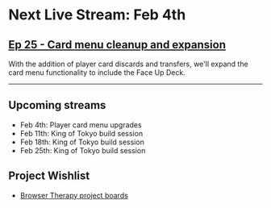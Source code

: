 # Next Live Stream: Feb 4th
## [Ep 25 - Card menu cleanup and expansion](/blog/browser-therapy-e25)

With the addition of player card discards and transfers, we'll expand the card menu functionality to include the Face Up Deck.

---

## Upcoming streams
- Feb 4th: Player card menu upgrades
- Feb 11th: King of Tokyo build session
- Feb 18th: King of Tokyo build session
- Feb 25th: King of Tokyo build session

## Project Wishlist
- [Browser Therapy project boards](https://github.com/orgs/browsertherapy/projects)
